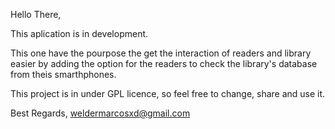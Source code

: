 Hello There,

This aplication is in development.

This one have the pourpose the get the interaction of readers and library easier by adding the option for the readers to check the library's database from theis smarthphones.

This project is in under GPL licence, so feel free to change, share and use it.

Best Regards,
weldermarcosxd@gmail.com
